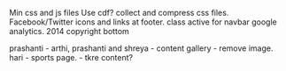 Min css and js files
Use cdf?
collect and compress css files.
Facebook/Twitter icons and links at footer.
class active for navbar
google analytics.
2014 copyright bottom

prashanti - 
arthi, prashanti and shreya - content
gallery - remove image.
hari - sports page.
    - tkre content?
